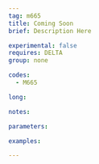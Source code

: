 ```yaml
---
tag: m665
title: Coming Soon
brief: Description Here

experimental: false
requires: DELTA
group: none

codes:
  - M665

long:

notes:

parameters:

examples:

---
```



